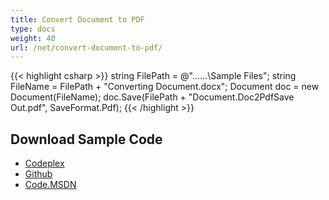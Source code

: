```yaml
---
title: Convert Document to PDF
type: docs
weight: 40
url: /net/convert-document-to-pdf/
---
```


{{< highlight csharp >}}
string FilePath = @"..\..\..\Sample Files\";
string FileName = FilePath + "Converting Document.docx";
Document doc = new Document(FileName);
doc.Save(FilePath + "Document.Doc2PdfSave Out.pdf", SaveFormat.Pdf);
{{< /highlight >}}
## **Download Sample Code**
- [Codeplex](https://asposeopenxml.codeplex.com/releases/view/617779)
- [Github](https://github.com/aspose-words/Aspose.Words-for-.NET/releases/tag/MissingFeaturesofOpenXMLWordsv1.1)
- [Code.MSDN](https://code.msdn.microsoft.com/Missing-Features-in-6a2c882b)
